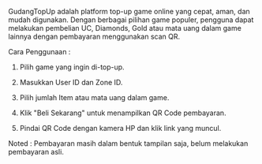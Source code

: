 GudangTopUp adalah platform top-up game online yang cepat, aman, dan mudah digunakan. Dengan berbagai pilihan game populer, pengguna dapat melakukan pembelian UC, Diamonds, Gold atau mata uang dalam game lainnya dengan pembayaran menggunakan scan QR.

Cara Penggunaan :

1. Pilih game yang ingin di-top-up.

2. Masukkan User ID dan Zone ID.

3. Pilih jumlah Item atau mata uang dalam game.

4. Klik "Beli Sekarang" untuk menampilkan QR Code pembayaran.

5. Pindai QR Code dengan kamera HP dan klik link yang muncul.

Noted : Pembayaran masih dalam bentuk tampilan saja, belum melakukan pembayaran asli.